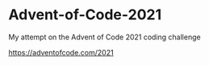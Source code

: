# Advent-of-Code-2021

My attempt on the Advent of Code 2021 coding challenge

https://adventofcode.com/2021

